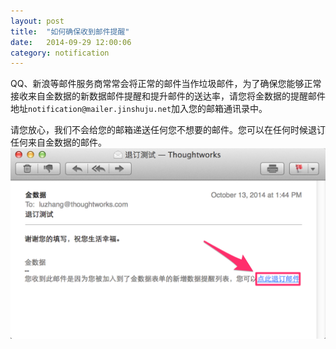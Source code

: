 ```yaml
---
layout: post
title:  "如何确保收到邮件提醒"
date:   2014-09-29 12:00:06
category: notification
---
```


QQ、新浪等邮件服务商常常会将正常的邮件当作垃圾邮件，为了确保您能够正常接收来自金数据的新数据邮件提醒和提升邮件的送达率，请您将金数据的提醒邮件地址`notification@mailer.jinshuju.net`加入您的邮箱通讯录中。

请您放心，我们不会给您的邮箱递送任何您不想要的邮件。您可以在任何时候退订任何来自金数据的邮件。
	![](/images/ensure-email.png)